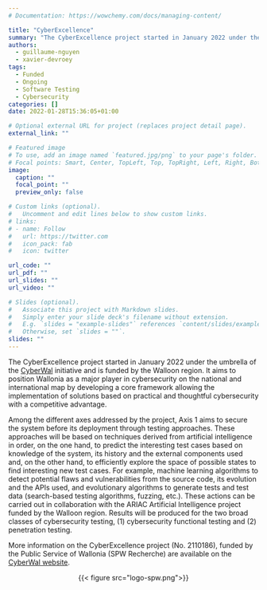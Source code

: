 ```yaml
---
# Documentation: https://wowchemy.com/docs/managing-content/

title: "CyberExcellence"
summary: "The CyberExcellence project started in January 2022 under the umbrella of the CyberWal initiative and is funded by the Walloon region. It aims to position Wallonia as a major player in cybersecurity on the national and international map by developing a core framework allowing the implementation of solutions based on practical and thoughtful cybersecurity with a competitive advantage."
authors:
  - guillaume-nguyen
  - xavier-devroey
tags:
  - Funded
  - Ongoing
  - Software Testing
  - Cybersecurity
categories: []
date: 2022-01-28T15:36:05+01:00

# Optional external URL for project (replaces project detail page).
external_link: ""

# Featured image
# To use, add an image named `featured.jpg/png` to your page's folder.
# Focal points: Smart, Center, TopLeft, Top, TopRight, Left, Right, BottomLeft, Bottom, BottomRight.
image:
  caption: ""
  focal_point: ""
  preview_only: false

# Custom links (optional).
#   Uncomment and edit lines below to show custom links.
# links:
# - name: Follow
#   url: https://twitter.com
#   icon_pack: fab
#   icon: twitter

url_code: ""
url_pdf: ""
url_slides: ""
url_video: ""

# Slides (optional).
#   Associate this project with Markdown slides.
#   Simply enter your slide deck's filename without extension.
#   E.g. `slides = "example-slides"` references `content/slides/example-slides.md`.
#   Otherwise, set `slides = ""`.
slides: ""
---
```


The CyberExcellence project started in January 2022 under the umbrella of the [CyberWal](https://cyberwal.be) initiative and is funded by the Walloon region. It aims to position Wallonia as a major player in cybersecurity on the national and international map by developing a core framework allowing the implementation of solutions based on practical and thoughtful cybersecurity with a competitive advantage.

Among the different axes addressed by the project, Axis 1 aims to secure the system before its deployment through testing approaches. These approaches will be based on techniques derived from artificial intelligence in order, on the one hand, to predict the interesting test cases based on knowledge of the system, its history and the external components used and, on the other hand, to efficiently explore the space of possible states to find interesting new test cases. For example, machine learning algorithms to detect potential flaws and vulnerabilities from the source code, its evolution and the APIs used, and evolutionary algorithms to generate tests and test data (search-based testing algorithms, fuzzing, etc.). These actions can be carried out in collaboration with the ARIAC Artificial Intelligence project funded by the Walloon region. Results will be produced for the two broad classes of cybersecurity testing, (1) cybersecurity functional testing and (2) penetration testing.

More information on the CyberExcellence project (No. 2110186), funded by the Public Service of Wallonia (SPW Recherche) are available on the [CyberWal website](https://cyberwal.be/projets-de-recherche/).

<center>
  {{< figure src="logo-spw.png">}}
</center>
